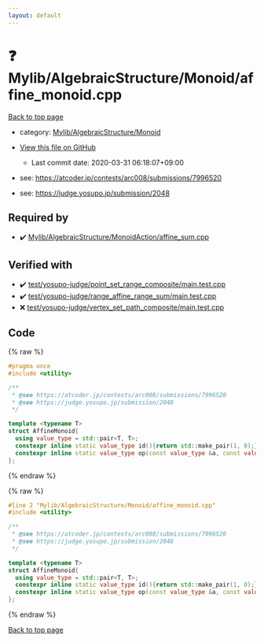 ```yaml
---
layout: default
---
```


<!-- mathjax config similar to math.stackexchange -->
<script type="text/javascript" async
  src="https://cdnjs.cloudflare.com/ajax/libs/mathjax/2.7.5/MathJax.js?config=TeX-MML-AM_CHTML">
</script>
<script type="text/x-mathjax-config">
  MathJax.Hub.Config({
    TeX: { equationNumbers: { autoNumber: "AMS" }},
    tex2jax: {
      inlineMath: [ ['$','$'] ],
      processEscapes: true
    },
    "HTML-CSS": { matchFontHeight: false },
    displayAlign: "left",
    displayIndent: "2em"
  });
</script>

<script type="text/javascript" src="https://cdnjs.cloudflare.com/ajax/libs/jquery/3.4.1/jquery.min.js"></script>
<script src="https://cdn.jsdelivr.net/npm/jquery-balloon-js@1.1.2/jquery.balloon.min.js" integrity="sha256-ZEYs9VrgAeNuPvs15E39OsyOJaIkXEEt10fzxJ20+2I=" crossorigin="anonymous"></script>
<script type="text/javascript" src="../../../../assets/js/copy-button.js"></script>
<link rel="stylesheet" href="../../../../assets/css/copy-button.css" />


# :question: Mylib/AlgebraicStructure/Monoid/affine_monoid.cpp

<a href="../../../../index.html">Back to top page</a>

* category: <a href="../../../../index.html#b9ce8b1117f3871719e4d3859e7574c9">Mylib/AlgebraicStructure/Monoid</a>
* <a href="{{ site.github.repository_url }}/blob/master/Mylib/AlgebraicStructure/Monoid/affine_monoid.cpp">View this file on GitHub</a>
    - Last commit date: 2020-03-31 06:18:07+09:00


* see: <a href="https://atcoder.jp/contests/arc008/submissions/7996520">https://atcoder.jp/contests/arc008/submissions/7996520</a>
* see: <a href="https://judge.yosupo.jp/submission/2048">https://judge.yosupo.jp/submission/2048</a>


## Required by

* :heavy_check_mark: <a href="../MonoidAction/affine_sum.cpp.html">Mylib/AlgebraicStructure/MonoidAction/affine_sum.cpp</a>


## Verified with

* :heavy_check_mark: <a href="../../../../verify/test/yosupo-judge/point_set_range_composite/main.test.cpp.html">test/yosupo-judge/point_set_range_composite/main.test.cpp</a>
* :heavy_check_mark: <a href="../../../../verify/test/yosupo-judge/range_affine_range_sum/main.test.cpp.html">test/yosupo-judge/range_affine_range_sum/main.test.cpp</a>
* :x: <a href="../../../../verify/test/yosupo-judge/vertex_set_path_composite/main.test.cpp.html">test/yosupo-judge/vertex_set_path_composite/main.test.cpp</a>


## Code

<a id="unbundled"></a>
{% raw %}
```cpp
#pragma once
#include <utility>

/**
 * @see https://atcoder.jp/contests/arc008/submissions/7996520
 * @see https://judge.yosupo.jp/submission/2048
 */

template <typename T>
struct AffineMonoid{
  using value_type = std::pair<T, T>;
  constexpr inline static value_type id(){return std::make_pair(1, 0);}
  constexpr inline static value_type op(const value_type &a, const value_type &b){return std::make_pair(a.first * b.first, a.first * b.second + a.second);}
};

```
{% endraw %}

<a id="bundled"></a>
{% raw %}
```cpp
#line 2 "Mylib/AlgebraicStructure/Monoid/affine_monoid.cpp"
#include <utility>

/**
 * @see https://atcoder.jp/contests/arc008/submissions/7996520
 * @see https://judge.yosupo.jp/submission/2048
 */

template <typename T>
struct AffineMonoid{
  using value_type = std::pair<T, T>;
  constexpr inline static value_type id(){return std::make_pair(1, 0);}
  constexpr inline static value_type op(const value_type &a, const value_type &b){return std::make_pair(a.first * b.first, a.first * b.second + a.second);}
};

```
{% endraw %}

<a href="../../../../index.html">Back to top page</a>

